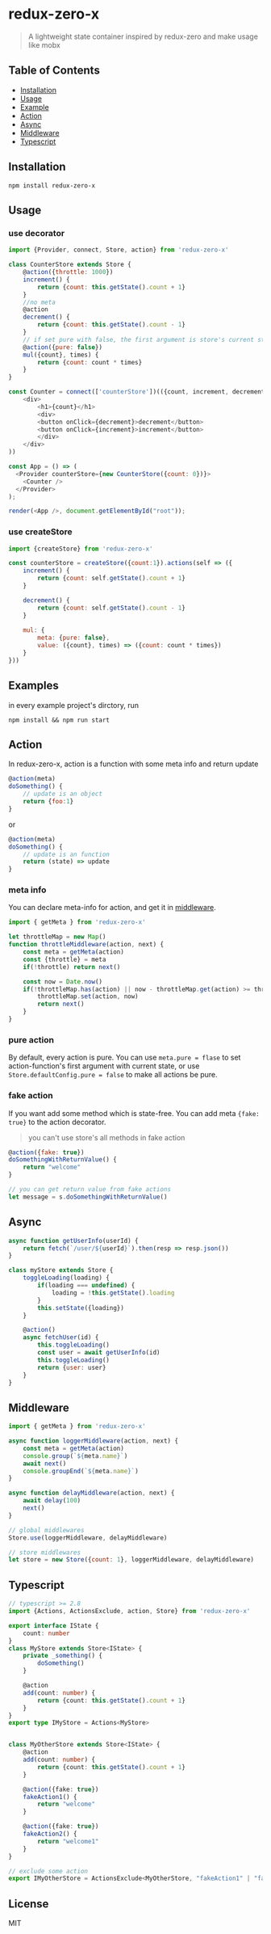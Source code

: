 # redux-zero-x

> A lightweight state container inspired by redux-zero and make usage like mobx

## Table of Contents

- [Installation](#installation)
- [Usage](#usage)
- [Example](#examples)
- [Action](#action)
- [Async](#async)
- [Middleware](#middleware)
- [Typescript](#typescript)

## Installation

`npm install redux-zero-x`

## Usage

### use decorator
```js
import {Provider, connect, Store, action} from 'redux-zero-x'

class CounterStore extends Store {
    @action({throttle: 1000})
    increment() {
        return {count: this.getState().count + 1}
    }
    //no meta
    @action
    decrement() {
        return {count: this.getState().count - 1}
    }
    // if set pure with false, the first argument is store's current state
    @action({pure: false})
    mul({count}, times) {
        return {count: count * times}
    }
}

const Counter = connect(['counterStore'])(({count, increment, decrement}) => (
    <div>
        <h1>{count}</h1>
        <div>
        <button onClick={decrement}>decrement</button>
        <button onClick={increment}>increment</button>
        </div>
    </div>
))

const App = () => (
  <Provider counterStore={new CounterStore({count: 0})}>
    <Counter />
  </Provider>
);

render(<App />, document.getElementById("root"));
```

### use createStore

```js
import {createStore} from 'redux-zero-x'

const counterStore = createStore({count:1}).actions(self => ({
    increment() {
        return {count: self.getState().count + 1}
    }

    decrement() {
        return {count: self.getState().count - 1}
    }
    
    mul: {
        meta: {pure: false},
        value: ({count}, times) => ({count: count * times})
    }
}))
```

## Examples

in every example project's dirctory, run
```
npm install && npm run start
```

## Action

In redux-zero-x, action is a function with some meta info and return update

```js
@action(meta)
doSomething() {
    // update is an object
    return {foo:1}
}
```
or
```js
@action(meta)
doSomething() {
    // update is an function
    return (state) => update
}
```

### meta info

You can declare meta-info for action, and get it in [middleware](#middleware).

```js
import { getMeta } from 'redux-zero-x'

let throttleMap = new Map()
function throttleMiddleware(action, next) {
    const meta = getMeta(action)
    const {throttle} = meta
    if(!throttle) return next()

    const now = Date.now()
    if(!throttleMap.has(action) || now - throttleMap.get(action) >= throttle) {
        throttleMap.set(action, now)
        return next()
    }
}
```

### pure action

By default, every action is pure. You can use `meta.pure = flase` to set action-function's first argument with current state, or use `Store.defaultConfig.pure = false` to make all actions be pure.

### fake action

If you want add some method which is state-free. You can add meta `{fake: true}` to the action decorator.

> you can't use store's all methods in fake action

```js
@action({fake: true})
doSomethingWithReturnValue() {
    return "welcome"
}

// you can get return value from fake actions
let message = s.doSomethingWithReturnValue()
```

## Async

```js
async function getUserInfo(userId) {
    return fetch(`/user/${userId}`).then(resp => resp.json())
}

class myStore extends Store {
    toggleLoading(loading) {
        if(loading === undefined) {
            loading = !this.getState().loading
        }
        this.setState({loading})
    }

    @action()
    async fetchUser(id) {
        this.toggleLoading()
        const user = await getUserInfo(id)
        this.toggleLoading()
        return {user: user}
    }
}
```

## Middleware

```js
import { getMeta } from 'redux-zero-x'

async function loggerMiddleware(action, next) {
    const meta = getMeta(action)
    console.group(`${meta.name}`)
    await next()
    console.groupEnd(`${meta.name}`)
}

async function delayMiddleware(action, next) {
    await delay(100)
    next()
}

// global middlewares
Store.use(loggerMiddleware, delayMiddleware)

// store middlewares
let store = new Store({count: 1}, loggerMiddleware, delayMiddleware)
```

## Typescript

```ts
// typescript >= 2.8
import {Actions, ActionsExclude, action, Store} from 'redux-zero-x'

export interface IState {
    count: number
}
class MyStore extends Store<IState> {
    private _something() {
        doSomething()
    }

    @action
    add(count: number) {
        return {count: this.getState().count + 1}
    }
}
export type IMyStore = Actions<MyStore>


class MyOtherStore extends Store<IState> {
    @action
    add(count: number) {
        return {count: this.getState().count + 1}
    }

    @action({fake: true})
    fakeAction1() {
        return "welcome"
    }

    @action({fake: true})
    fakeAction2() {
        return "welcome1"
    }
}

// exclude some action
export IMyOtherStore = ActionsExclude<MyOtherStore, "fakeAction1" | "fakeAction2">

```



## License

MIT